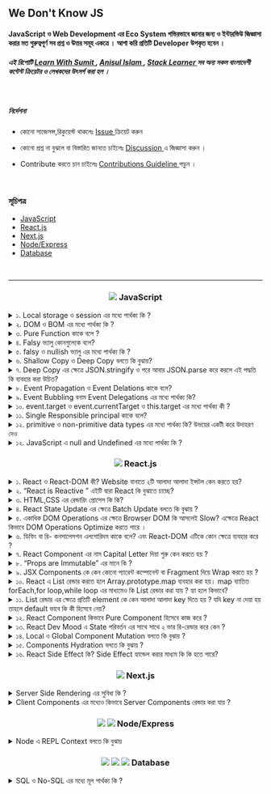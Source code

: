 ## We Don't Know JS

####  JavaScript ও Web Development  এর Eco System   গভিরভাবে জানার  জন্য ও  ইন্টারভিউ জিজ্ঞাসা করার মত গুরুত্বপূর্ণ  সব প্রশ্ন ও উত্তর সমূহ একত্রে  । আশা করি প্রতিটি Developer   উপকৃত হবেন । 


<h5 >
এই রিপোটি  <a href="https://learnwithsumit.com/">Learn With Sumit </a>,
  <a href="https://www.youtube.com/@anisul-islam">Anisul Islam  </a>, 
  <a href="https://www.youtube.com/@StackLearner">Stack Learner </a> সব অন্য সকল বাংলাদেশী কন্টেন্ট ক্রিয়েটর ও লেখকদের উৎসর্গ  করা হল ।
</h5>



<br>

##### নির্দেশনা

 - কোনো  সাজেসন্স,রিকুয়েস্ট থাকলেঃ <a href="https://github.com/yeasin-2002/We-Do-not-Know-JS/issues">  Issue </a>  ক্রিয়েট করুন 

 - কোনো  প্রশ্ন না বুঝলে বা বিস্তারিত জানতে চাইলেঃ    <a href="https://github.com/yeasin-2002/We-Do-not-Know-JS/discussions"> Discussion </a> এ জিজ্ঞাসা করুন  । 

 -  Contribute  করতে চান চাইলেঃ  <a href="https://github.com/yeasin-2002/We-Do-not-Know-JS/blob/main/CONTRIBUTING.md"> Contributions Guideline </a> পড়ুন । 




<br>

### সূচিপত্র

- [JavaScript](#js)
- [React.js](#reactjs)
- [Next.js](#nextjs)
- [Node/Express](#node-express)
- [Database](#database)

<br>

<hr>

<h3 align="center" id="js"><img src="https://skillicons.dev/icons?i=js" width="20" />  JavaScript</h3>

<div> 



<details>
<summary> ১.  Local storage ও  session   এর মধ্যে পার্থক্য কি ?  </summary>
  
  ####  local storage ও session  এর মধ্যে  পার্থক্য হলোঃ 

| পার্থক্য | Local Storage | Session Storage  |
| --- | --- | --- |
| স্থায়ীত্ব |   মা্যানুয়ালি বা প্রোগ্রামিক্যালি  ব্রাউজার ডাটা  ক্লিয়ার  না করা পর্যন্ত  | ট্যাব ক্লোস করার সাথে সাথে |
|  এভাইলেবল  | সকল window তেই  | নির্দিষ্ট  ট্যাবেই  |
| উপযোগী  |  দীর্ঘ সময় ডাটা  রাখায় | আল্প  সময় ডাটা  রাখায় |
</details>

<details>
<summary> ২. DOM ও BOM এর মধ্যে পার্থক্য কি ?  </summary>

#### BOM ও  DOM ব্রাউজারের JavaScript  এর Window Object এর  উপাদান । ব্রাউজারে সকল  কিছু window নামের একটা master object এর থেকে একসেস করা যায় 

BOM ও DOM এর মধ্যে পার্থক্য হলোঃ 

| বিষয় | DOM | BOM |
| --- | --- | --- |
| পূর্ননাম | Document Object Model | Browser Object Model |
| ব্যখ্যা | HTML ও  XML documents যার মাধ্যমে হোস্ট এনভাইরমেন্ট  এর স্ট্রাকচার   | ব্রাউজার স্পেসিফিক ফাংশনালিটি |
| উপাদান  | Elements, Attributes, Text, etc. |  Window, Screen, Location, History, Navigator, etc. |
| নিয়ন্ত্রনকারী  | W3C | প্রতিটি ব্রাউজারে ভিন্ন ভিন্নভাবে ইম্প্লিমেন্ট করে  |
</details>

<details>
<summary>৩.  Pure Function কাকে বলে ?     </summary>

#### Computer Science  এর ভাষায় যে সকল  function  ইন্টার্নাল  লজিক নিয়ে থাকে ও  একই Input এর জন্য একই Output দিয়ে থাকে তাকে Pure Function   বলে । 

এর ২টা বৈশিষ্ট থাকে 

- নিজের বিজনেস লজিক নিয়ে কনসার্ন  ।
- Same Input এর জন্য Same output  দিয়ে থাকে ।


Pure Function এর   উদাহরণঃ 

<img src="./assets/pureFnExample.png"  width="500px" />

এখানে pureFn কে Input হিসেবে যতবারই ২ দেয়া হবে  এটি  প্রতিবার ৪ রিটার্ন করবে ।

এখানে Pure function  নীতি ২টি সঠিকভাবে ফলো করা হয়েছে । 

১.  প্রতিবার  same input এর জন্য same output দিবে । 

২. বাহিরের কোনো   প্রকার  স্টেট  বা কিছু প্ররিরর্তন করে নাই 

অপরদিকে, 

<img src="./assets/impureFnExample.png"  width="500px" />

impureFn এর  ক্ষেত্রে   Pure function  নীতি ২টি সঠিকভাবে ফলো করা হয়নি । 

১.  প্রতিবার same input দিলেও আলাদা আলাদা output দিচ্ছে । 

২. এটি বাহিরের count variable পরিবর্তন করছে, অর্থাৎ শুধুমাত্র নিজের লজিক নিয়ে কনসার্ন না ,  function টি নিজের  body এর বাহিরের কিছু পরিবর্তন  করে ফেলেছে ।

তাই এটি pure function না ।


</details>

<details>
<summary>৪.  Falsy  ভ্যালু কোনগুলেকে বলে?  </summary>

####  0, "", null, undefined, NaN, false এগুলোকে falsy ভালু বলে ।
</details>

<details>
<summary>৫.  falsy ও  nullish ভ্যালু এর মধ্যে পার্থক্য কি ?  </summary>

#### Falsy value বলতে 0, "", null, undefined, NaN, false কে বুঝায়   এবং nullish value বলতে null, undefined কে বুঝায় ।
nullish value মুলত falsy value এর সাবসেট । 

##### ওপারেটর 
-  falsy value  এর জন্য  || দিয়ে চেক করা যায় 
- nullish value  ডিটেক্ট করতে ?? ব্যবহার করা হয় 



</details>

 
 <details>
 <summary>৬.   Shallow Copy ও Deep Copy বলতে কি বুঝায়?   </summary>

 ####  কোনো Object বা Array ১ লেভেল ডিপ কপি করতে গেলে তাকে Shallow Copy বলে । আর ২ লেভেল বা ততোধিক  ডিপ কপি করতে গেলে তাকে Deep Copy বলে ।

#### উদাহরণঃ

 ১. Shallow Copy 

  <img src="./assets/shallowCopyExample.png" width="500px" >

  এখানে, 
  original array কে Spread Oparetor দিয়ে কপি করা হয় ।
  যেহেতু origianl array এর মাঝে অবজেক্ট আছে তাই এখানে অবজেক্ট এর ক্ষেত্রে একই রেফারেন্স দিয়ে কপি হয়েছে । তাই যখন আমরা  original array এর অবজেক্ট এর কোনো প্রপার্টি চেঞ্জ করবো তখন কপি করা array এর অবজেক্ট এর কোনো প্রপার্টি চেঞ্জ হয়ে যাবে ।

  
 ২. Deep Copy 

  <img src="./assets/deepCopyExample.png" width="500px" >

  এখানে, 
  original object  কে Spread Oparetor দিয়ে কপি করা হয়  এবং  তার পাশাপাশি  এর ভিতরের Object কেউ আবার Spread Oparetor দিয়ে  কপি করা হয়েছে । তাই এডি ২ লেভেল নেস্টেড হবার পরো সম্পুর্ন Deeply Copy হয়ে  

  Tips: অনেক লেভেলের ডিপ কোনো Object/Array যদি Immutadly   পরিবর্তন 



 </details>

<details>
<summary>৭.  Deep Copy   এর ক্ষেত্রে JSON.stringify ও পরে আবার JSON.parse করে  করলে এই  পদ্ধতি কি ব্যবহার করা  উচিত?    </summary>
<img src="./assets/json_strinify_persepng.png" width="500px" >
</details>


 <details>
 <summary>৮.  Event Propagation ও Event Delations  কাকে বলে?  </summary>
 
 ### Event Propagation
  JavaScript-এ Event Propagation হলো একটি ইভেন্ট হ্যান্ডলিং প্রক্রিয়া যা তিনটি ফেজে ঘটে: Capturing Phase, Target Phase, এবং Bubbling Phase. এই তিনটি ফেজে ঘটে একটি ইভেন্ট হ্যান্ডলিং প্রক্রিয়া। 

### Event Delations
 প্যারেন্ট এলিমেন্ট এর উপর একটি ইভেন্ট হ্যান্ডলার সেট করে এবং এই ইভেন্ট হ্যান্ডলার এর মাধ্যমে চাইল্ড এলিমেন্ট এর উপর ইভেন্ট হ্যান্ডলার সেট করা হয় তাকে Event Delations বলে ।
 </details>

  <details>
  <summary>৯.  Event Bubbling  বনাম Event Delegations এর মধ্যে  পার্থক্য কি?  </summary>
  Ans:
  </details>

  <details>
  <summary> ১০.  event.target ও event.currentTarget ও this.target  এর মধ্যে পার্থক্য কী ? </summary>
  Ans: 
  </details>


  <details>
  <summary>১১. Single Responsible principal কাকে বলে?  </summary>
  Ans:
  </details>

  <details>
  <summary>১২.  primitive ও   non-primitive data types  এর  মধ্যে  পার্থক্য কি? উভয়ের একটী করে উদাহরণ দেও
   </summary> 
  

  <img src="./assets/json_strinify_persepng.png" width="500px" >
  </details>

  <details>
<summary> ১২. JavaScript এ   null and Undefined এর মধ্যে পার্থক্য কি ?   </summary>
Ans:
</details>



</div>

<h3 align="center" id="reactjs"><img src="https://skillicons.dev/icons?i=react" width="20" />  React.js</h3>

<div> 
 <details>
 <summary> ১.  React ও React-DOM কী? Website বানাতে ২টি আলাদা আলাদা ইন্সটল কেন করতে  হয়?  </summary>
 
React.js বলতে React ও React-DOM  এর সমন্বয়ে একটা  প্যাকেজ বুঝায় । যদিও ২টি আলাদা আলদা ভূমিকা রাখে  । 

##### React :    এটি মূলত  JavaScript  ওয়েব ও অ্যাপ এর  জন্য একটি প্যাকেজ  ও কাচামাল বলা যায় । 

কিভাবে রিয়েক্ট কাজ করবে তার নির্ধারণ  করে । 

##### React-DOM : Browser DOM  এর একটি  কপি বা শেডো ডম ।  মূলত React এ কোনো State পরিবর্তন হলে সেটি আগে  Virtual-DOM (V-DOM) এ সেটি  পরিবর্তন করে এবং  তা ডিফিং বা  রি- কনসালেসশন এলগোরিদম এর মাধ্যমে কোন component এ   পরিবর্তন হয়েছে সেটি এই খসড়া ডমে  পরিবর্তনের  এরপর সারর্জিক্যাল অপারেশনের এর  মাধ্যমে মূল ডমে পরিরর্তন করে

 </details>

 <details>
 <summary>২.  “React is Reactive ” এইটি দ্বারা React কি  বুঝাতে চাচ্ছে? </summary>
 
 ### React এর কোনো State   পরিবর্তনের সাথে সাথে Component Re-render এর মাধ্যমে Updated Sate টি Brower DOM এ  Automatically পরিরর্তন করে ।  তাই বলে হয় রিয়েক্ট রিয়েক্টিভ  মানে State  পরিবর্তনের  সাথে সাথে তা রিয়েক্ট করে ও তার  ফলাফল মূল ডমে রিফলেক্ট করে

 </details>

 <details>
 <summary>৩.  HTML,CSS  এর রেন্ডারিং প্রোসেস কি কি?  </summary>
 Ans:
 </details>
 
 <details>
 <summary>৪.  React State Update এর ক্ষেত্রে Batch Update বলতে কি বুঝায় ? </summary>

 ### React এর কোনো State Update হলে  তা  সাথে সাথে  মূল ডমে পরিবর্তন রিফলেক্ট করে না । অর্থাৎ,  একত্রে  পরিবর্তিত Sate সমূহ মূল ডমে Update করে । 

অনেক State একত্রে গ্রুপ আকারে  update করাকেই Batch Update বলা হয় ।
 </details>

 <details>
 <summary>৫.  একাধিক DOM Operations এর ক্ষেত্রে Browser DOM  কি আসলেই Slow?   এক্ষেত্রে React  কিভাবে DOM Operations Optimize করতে পারে ।  </summary>
 
###  Browser DOM Operations  Slow নয় তবে পার্সিনং থেকে  Display পার্ট    প্রতি অপারেশনের  করতে হয় ।    এক্ষেত্রে React.js Batch Update এর মাধ্যমে   একত্রে সব State update  করে । 

#### ফলে  কম  ওপারেশন হয় সেটির ক্ষেত্রে  কম Parsing and  Display process  থাকায় DOM Optimize হয়
 </details>

 <details>
 <summary>৬.  ডিফিং বা  রি- কনসালেসশন এলগোরিদম কাকে বলে? এবং React-DOM এটিকে কোন ক্ষেত্রে ব্যবহার  করে ? </summary>
Application এর কোনো State পরিবর্তন হলে সেটি  রেন্ডার ট্রি এর মাঝে খুজঝে তা মূল ডমে তা update  করতে  Diffing Algorithm  ব্যবহার করা হয় । 

#### মূলত, রিয়েক্ট একটি  Component Tree বা Render Tree মেইন্টাইন করে । তাই কোনো Component এ State পরিবর্তন হলে সেই Component টি রেন্ডার ট্রি থেকে খুজে বের  করার জন্য যে Algorithm ব্যবহার করে  তাকে ডিফিং বা  রি- কনসালেসশন এলগোরিদম বলে ।
 </details>

 <details>
 <summary>৭.  React Component এর নাম Capital Letter দিয়া শুরু কেন করতে হয় ?  </summary>
 Application এর function  JSX  রিটার্ন করতে পারে আবার অন্য যেকোনো ভ্যালু । 

এক্ষেত্রে কোনটি JSX রিটার্ন করে এমন , অর্থাৎ কোনটী  কোম্পোনেন্ট আর কোনটি সাধারণ function তার  নির্নয়ের  জন্য Component এর নামে  Capital Letter দিয়ে  শুরু করতে হয় ।
 </details>

 <details>
 <summary> ৮.  “Props are Immutable” এর মানে কি ?  </summary>
 

React Components এর  Props হিসেবে একটি Object পেয়ে থাকে । 
 যেমন 

```jsx
**export const ReactComponentsDemo = (props) => {
 const {name,id} = props; 

  return <div >index</div>;
};**
```

এই Props নামের Object a   আমরা name, id পাচ্ছি । 

উদাহরণ হিসেবে এমন ধরতে পারি, 

```jsx
{
id: 1, 
name: "yeasin", 
}
```

এক্ষেত্রে কোনো কারনে বা কোনো event এর  মাধ্যমে state  পরিবর্তন হয়ে name = “md kawsar islam yeasin ”  হয়ে গেল । 

এক্ষেত্রে,  মনে হতে পারে  update হবার কারনে name এর ভ্যালু পরিবর্তন  করবে props এর, কিন্তু Props are immutable এর মানে  বুঝায় এর কোনো  ভ্যালু পরিবর্তন হলে  পরবরর্তী রেন্ডারে আবার নতুন একট  object পাবে । শুধুমাত্র updated value টা নয় 

অর্থাৎ, এর পরবর্তীতে রি রেন্ডারে  props হবে 

```jsx
{
id: 1, 
name: "md kawar islam  yeasin", 
}
```

 </details>

 <details>
 <summary>৯.  JSX Components  কে কেন কোনো প্যারেন্ট কম্পোনেন্ট বা Fragment দিয়ে Wrap করতে হয় ?  </summary>

 React Component JSX রিটার্ন করে । JSX  মূলত একটি Object । প্রতিটী html tag  Object হিসেবে  শেষে কম্পাইল করে । 

আমরা জানি, কোনো function  যেকোনো   একটি মাত্র   ভ্যালু রিটার্ন করে । 

তাই যদি একটি মাত্র element বা Fragment  দিয়া Wrap করা থাকে তাহলে একটি Object এর   মধ্যে বাকি সব element  গুলো nested object আকারে থাকে ও তা  রিটার্ন করে ।
 </details>

 <details>
 <summary>১০.  React এ List রেন্ডার করতে হলে Array.prototype.map ব্যবহার করা হয়। map ব্যাতিত forEach,for loop,while loop এর মাধ্যমেও কি  List রেন্ডার করা যায় ? হ্যা হলে কিভাবে?  </summary>
### List Render এর ক্ষেত্রে আমরা map ব্যবহার করে থাকি ।

যেমনঃ 

```tsx
import { Fragment } from "react";
import { Component1, Component2, Component3 } from "./Components";

const App = () => {
  const list = [Component1, Component2, Component3];
  return (
    <div>
      <h1>App</h1>
      {list.map((Val, index) => {
        return (
          <Fragment key={index}>
            <Val /> {/* প্রতিটি JSX Component এখানে  Call হচ্ছে  */}
          </Fragment>
        );
      })}
    </div>
  );
```

### আমরা   Array.prototype.map কেন ব্যবহার করি ?

React এর রেন্ডারের জন্য  চাই JSX Return করে এমন  function বা  React কম্পোনেন্ট  । 

এক্ষেত্রে map একটি  নতুন modified array রিটার্ন করে । যা সরাসরি UI এর মাঝে  ব্যবহার করতে পারে । উপরের  Examples এর ক্ষেত্রে Array.prototype.map ব্যবহার  করায় list এর modified একটি Array of Components আমরা পাই যা  React তা সরাসরি UI তে রেন্ডার করতে পারছে ।
 </details>

 <details>
 <summary> ১১.  List রেন্ডার এর ক্ষেত্রে প্রতিটি element কে কেন আলাদা আলাদা key দিতে হয় ? যদি key না দেয়া হয় তাহলে default ভাবে কি কী হিসেবে  নেয়?  </summary>
 
### React এ List Render করার ক্ষেত্রে প্রতিটি element কে আলাদা আলাদা key দিতে হয় । যদি প্রোগ্রামার key না দেয় তাহলে এটি Default ভাবে Index কে  key হিসেবে নিয়ে থাকে ।

### index কে key হিসেবে দেয়া কেন উচিত নয় ?

index কে যদি key হিসেবে দেই  তাহলে এক্ষেত্রে কিছু  সমস্যা হতে পারে । যেমনঃ 

ধরি,  

1. List of Components যা map করে UI তে দেখানো হল । এখানে প্রতিটি elements এর key তাদের index কে দেয়া হল । 
2. onClick কোনো event এ ১ম index  এর Component কে remove করা হল । 
3. এখন ২য় element টি হয়ে যাবে ১ম element । যেহেতু array এর ১ম elements টি remove করা হয়েছে তাই  ২য়টির index হবে  ১ম টির index অর্থাৎ 1 . 
4. রিয়েক্ট মূলত index দিয়ে ট্রাক রাখে । এক্ষেত্রে React  সঠিকভাবে ট্রাক রাখাতে পারবে না । কারন তার  অনুযায়ী  1 index ওলা Component টি remove করা হয়েছে  কিন্তু  এখন আবার  আবার  দেখা যাচ্ছে যে  আবার 1 index এর কোনো component আছে ।  এক্ষেত্রে React  কনফিউসড  হয়ে যাবে । 
5. এসল ক্ষেত্রে Wired Behave করতে পারে ।

 </details>

 <details>
 <summary>১২.  React Component কিভাবে Pure Component হিসেবে কাজ  করে ?  </summary>
 Ans:
 </details>

 <details>
 <summary> ১৩.  React Dev Mood এ  State পরিবর্তন  এর সাথে সাথে ২ ভার রি-রেন্ডার করে কেন ? </summary>
 Ans:
 </details>

 <details>
 <summary> ১৪.  Local ও Global Component Mutation বলতে কি বুঝায় ? </summary>
 Ans:
 </details>

 <details>
 <summary>১৫.  Components Hydration বলতে কি বুঝায় ?  </summary>
 Ans:
 </details>

 <details>
 <summary> ১৬.  React Side Effect কি? Side Effect হ্যান্ডেল করার মাধ্যম কি কি হতে পারে?  </summary>
 Ans:
 </details>
</div>

<!-- Next.js -->
<h3 align="center" id="nextjs"><img src="https://skillicons.dev/icons?i=nextjs" width="20" />  Next.js</h3>

<details>
<summary>  Server Side Rendering এর সুবিধা কি ?  </summary>
Ans:
</details>

<details>
<summary>  Client Components এর মধ্যেও কিভাবে Server Components রেন্ডার করা যায় ?  </summary>
Ans:
</details>

<h3 align="center" id="node-express"><img src="https://skillicons.dev/icons?i=nodejs" width="20" /> <img src="https://skillicons.dev/icons?i=express" width="20" />  Node/Express</h3>

<details>
<summary> Node এ  REPL  Context  বলতে কি বুঝায়</summary>
  Node.js REPL (Read-Eval-Print Loop) হল একটি ইন্টারেক্টিভ রানটাইম এনভায়রনমেন্ট যেখানে  Node.js কোড লিখে তা তারপরেই রান করা যায় ও Output দেখা যায়।
  
  যেমন Terminal এ node লিখে এন্টার দিলে একটি REPL এনভায়রনমেন্ট শুরু হয়। এখানে আমরা যেকোনো ধরনের জাভাস্ক্রিপ্ট কোড লিখতে পারি এবং তা রান করতে পারি।

  উদাহরণঃ

   ![image](./assets/nodeREPLExample.png)

</details>

<h3 align="center" id="database">
<img src="https://skillicons.dev/icons?i=mongodb" width="20" />
<img src="https://skillicons.dev/icons?i=mysql" width="20" />
<img src="https://skillicons.dev/icons?i=postgresql" width="20" />
  Database</h3>

  <details>
  <summary>  SQL ও No-SQL এর মধ্যে মূল পার্থক্য কি ?  </summary>
  Ans:
  </details>
